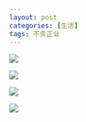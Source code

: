 ```yaml
---
layout: post
categories: [生活]
tags: 不务正业
---
```


![](https://xilankong.github.io/projects/four.png)



![](https://xilankong.github.io/projects/three.png)

![](https://xilankong.github.io/projects/two.png)

![](https://xilankong.github.io/projects/one.png)

